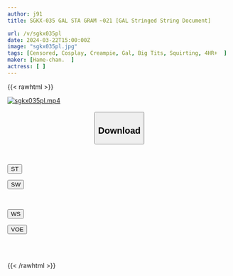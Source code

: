 ```yaml
---
author: j91
title: SGKX-035 GAL STA GRAM ~021 [GAL Stringed String Document]

url: /v/sgkx035pl
date: 2024-03-22T15:00:00Z
image: "sgkx035pl.jpg"
tags: [Censored, Cosplay, Creampie, Gal, Big Tits, Squirting, 4HR+	]
maker: [Hame-chan.  ]
actress: [ ]
---
```



{{< rawhtml >}}

<div class="video" data-videoid="LykBl1labRIZ3J">
    <a href="javascript:;">
        <img src="/v/sgkx035pl/sgkx035pl.jpg" width="WIDTH" height="HEIGHT" alt="sgkx035pl.mp4" loading="lazy">
    </a>
</div>

<script type="text/javascript" src="https://j91.asia/asset/on-demand-st.js"></script>

<br>
  <link rel="stylesheet" href="https://j91.asia/asset/bs5.css">
  
  <center>
  <button class="btn btn-primary" type="button" data-bs-toggle="collapse" data-bs-target=".multi-collapse" aria-expanded="false" aria-controls="multiCollapseExample1 multiCollapseExample2"><h2>Download</h2></button></center>
</p>
<div class="row">
  <div class="col">
    <div class="collapse multi-collapse" id="multiCollapseExample1">
      <div class="card card-body">
	      	      <br>
<div class="buttons">  
<p><a href="https://streamtape.to/v/LykBl1labRIZ3J" target="_blank"><button class="btn-hover color-3"><i class="fa fa-download"></i> ST</button></a></p>
<p><a href="https://asnwish.com/79elmi2rzimt" target="_blank"><button class="btn-hover color-2"><i class="fa fa-download"></i> SW</button></a></p></div>
    </div>
  </div>
</div>
  <div class="col">
    <div class="collapse multi-collapse" id="multiCollapseExample2">
      <div class="card card-body">
	      <br>
<div class="buttons">
<p><a href="https://wolfstream.tv/0zhph150r7zp"><button class="btn-hover color-9"><i class="fa fa-download"></i> WS</button></a></p>
<p><a href="https://voe.sx/ks5qbjarqg8d"><button class="btn-hover color-8"><i class="fa fa-download"></i> VOE</button></a></p></div>
<br><br>
      </div>
    </div>
  </div>
</div>

{{< /rawhtml >}}